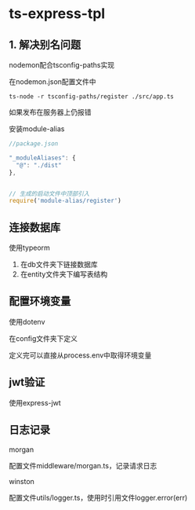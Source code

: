 # ts-express-tpl

## 1. 解决别名问题

nodemon配合tsconfig-paths实现

在nodemon.json配置文件中

    ts-node -r tsconfig-paths/register ./src/app.ts

如果发布在服务器上仍报错

安装module-alias

```js
//package.json

"_moduleAliases": {
  "@": "./dist"
},


// 生成的启动文件中顶部引入
require('module-alias/register')
```

## 连接数据库

使用typeorm

1. 在db文件夹下链接数据库
2. 在entity文件夹下编写表结构

## 配置环境变量

使用dotenv

在config文件夹下定义

定义完可以直接从process.env中取得环境变量

## jwt验证

使用express-jwt

## 日志记录

morgan

配置文件middleware/morgan.ts，记录请求日志

winston

配置文件utils/logger.ts，使用时引用文件logger.error(err)
